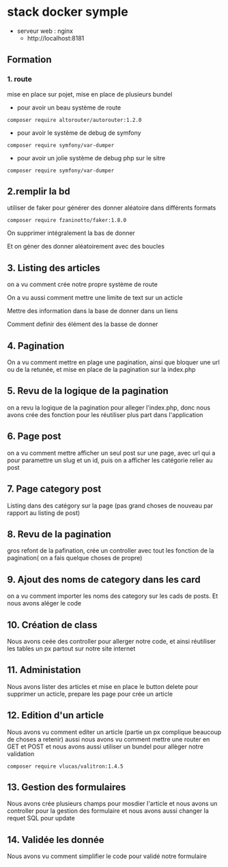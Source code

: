 # stack docker symple

- serveur web : nginx 
    - http://localhost:8181
    
 ## Formation 
 
 ### 1. route
 
mise en place sur pojet, mise en place de plusieurs bundel 

- pour avoir un beau système de route 
```
composer require altorouter/autorouter:1.2.0
```
- pour avoir le système de debug de symfony
```
composer require symfony/var-dumper
```
- pour avoir un jolie système de debug php sur le sitre
```
composer require symfony/var-dumper
```

 ## 2.remplir la bd 
 
 utiliser de faker pour générer des donner aléatoire dans différents formats
 
```
composer require fzaninotto/faker:1.8.0
```
On supprimer intégralement la bas de donner 

Et on géner des donner aléatoirement avec des boucles

## 3. Listing des articles

on a vu comment crée notre propre système de route 

On a vu aussi comment mettre une limite de text sur un acticle 

Mettre des information dans la base de donner dans un liens

Comment definir des élément des la basse de donner 


## 4. Pagination

On a vu comment mettre en plage une pagination, ainsi que bloquer une url ou de la retunée, 
et mise en place de la pagination sur la index.php

 
## 5. Revu de la logique de la pagination 

on a revu la logique de la pagination pour alleger l'index.php, donc nous avons crée des fonction 
pour les réutiliser plus part dans l'application
 
## 6. Page post

on a vu comment mettre afficher  un seul post sur une page, avec url qui a pour paramettre 
un slug et un id, puis on a afficher les catégorie relier au post


## 7. Page category post

Listing dans des catégory sur la page (pas grand choses de nouveau par rapport au listing de post)

## 8. Revu de la pagination 

gros refont de la pafination, crée un controller avec tout les fonction de la pagination(
on a fais quelque choses de propre)

## 9. Ajout des noms de category dans les card

on a vu comment importer les noms des category sur les cads de posts. Et nous avons aléger le code 


## 10. Création de class

Nous avons ceée des controller pour allerger notre code, et ainsi réutiliser les tables un px partout sur notre 
site internet 


## 11. Administation

Nous avons lister des articles et mise en place le button delete pour supprimer un acticle, 
prepare les page pour crée un article


## 12. Edition d'un article

Nous avons vu comment editer un article (partie un px complique beaucoup de choses a retenir) aussi nous avons vu comment
mettre une router en GET et POST et nous avons aussi utiliser un bundel pour allèger notre validation 
```
composer require vlucas/valitron:1.4.5
``` 


## 13. Gestion des formulaires

Nous avons crée plusieurs champs pour mosdier l'article et nous avons un controller pour la gestion des formulaire 
et nous avons aussi changer la requet SQL pour update


## 14. Validée les donnée 

Nous avons vu comment simplifier le code pour validé notre formulaire
